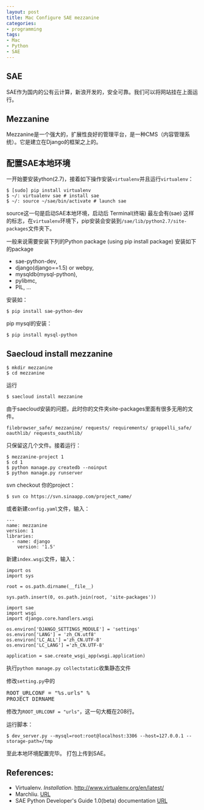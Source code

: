 ```yaml
---
layout: post
title: Mac Configure SAE mezzanine
categories:
- programming
tags:
- Mac
- Python
- SAE
---
```


## SAE

SAE作为国内的公有云计算，新浪开发的，安全可靠。我们可以将网站挂在上面运行。

## Mezzanine

Mezzanine是一个强大的，扩展性良好的管理平台，是一种CMS（内容管理系统）。它是建立在Django的框架之上的。

## 配置SAE本地环境

一开始要安装ython(2.7)，接着如下操作安装`virtualenv`并且运行`virtualenv`：

    $ [sudo] pip install virtualenv
    $ ~/: virtualenv sae # install sae
    $ ~/: source ~/sae/bin/activate # launch sae

source这一句是启动SAE本地环境，启动后 Terminal(终端) 最左会有(sae) 这样的标志，在`virtualenv`环境下，pip安装会安装到`/sae/lib/python2.7/site-packages`文件夹下。

一般来说需要安装下列的Python package (using pip install package) 安装如下的package

+ sae-python-dev,
+ django(django==1.5) or webpy,
+ mysqldb(mysql-python),
+ pylibmc,
+ PIL,
...

安装如：

    $ pip install sae-python-dev

pip mysql的安装：

    $ pip install mysql-python

## Saecloud install mezzanine

    $ mkdir mezzanine
    $ cd mezzanine

运行

    $ saecloud install mezzanine

由于saecloud安装的问题，此时你的文件夹site-packages里面有很多无用的文件。

    filebrowser_safe/ mezzanine/ requests/ requirements/ grappelli_safe/ oauthlib/ requests_oauthlib/

只保留这几个文件。接着运行：

    $ mezzanine-project 1
    $ cd 1
    $ python manage.py createdb --noinput
    $ python manage.py runserver

svn checkout 你的project：

    $ svn co https://svn.sinaapp.com/project_name/

或者新建`config.yaml`文件，输入：

    ---
    name: mezzanine
    version: 1
    libraries:
      - name: django
        version: '1.5'

新建`index.wsgi`文件，输入：

    import os
    import sys

    root = os.path.dirname(__file__)

    sys.path.insert(0, os.path.join(root, 'site-packages'))

    import sae
    import wsgi
    import django.core.handlers.wsgi

    os.environ['DJANGO_SETTINGS_MODULE'] = 'settings'
    os.environ['LANG'] = 'zh_CN.utf8'
    os.environ['LC_ALL'] ='zh_CN.UTF-8'
    os.environ['LC_LANG'] ='zh_CN.UTF-8'

    application = sae.create_wsgi_app(wsgi.application)

执行`python manage.py collectstatic`收集静态文件

修改`setting.py`中的<pre>ROOT_URLCONF = "%s.urls" % PROJECT_DIRNAME</pre>修改为`ROOT_URLCONF = "urls"`，这一句大概在208行。


运行脚本：

    $ dev_server.py --mysql=root:root@localhost:3306 --host=127.0.0.1 --storage-path=/tmp

至此本地环境配置完毕。
打包上传到SAE。

## References:
* Virtualenv. <em>Installation</em>. <a href="http://www.virtualenv.org/en/latest/" title="virtualenv">http://www.virtualenv.org/en/latest/</a>
* Marchliu. [URL](http://marchliu.github.io/tech/2013/10/09/sae-developer-env-in-local/)
* SAE Python Developer's Guide 1.0(beta) documentation [URL](http://python.sinaapp.com/doc/tools.html#howto-use-saecloud-install)